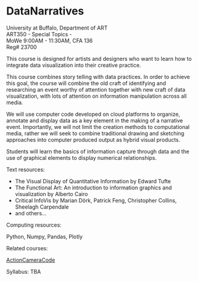 # DataNarratives

University at Buffalo, Department of ART  
ART350 - Special Topics -  
MoWe 9:00AM - 11:30AM, CFA 136   
Reg# 23700  

This course is designed for artists and designers who want to learn how to integrate data visualization into their creative practice.

This course combines story telling with data practices. In order to achieve this goal, the course will combine the old craft of identifying and researching an event worthy of attention together with new craft of data visualization, with lots of attention on  information manipulation across all media.  

We will use computer code developed on cloud platforms to organize, annotate and display data as a key element in the making of a narrative event. Importantly, we will not limit the creation methods to computational media, rather we will seek to combine traditional drawing and sketching approaches into computer produced output as hybrid visual products.

Students will learn the basics of information capture through data and the use of graphical elements to display numerical relationships.  

Text resources:  

 - The Visual Display of Quantitative Information by Edward Tufte  
 - The Functional Art: An introduction to information graphics and visualization by Alberto Cairo  
 - Critical InfoVis by Marian Dörk, Patrick Feng, Christopher Collins, Sheelagh Carpendale  
 - and others...  


Computing resources:  

Python, Numpy, Pandas, Plotly  


Related courses:  

[ActionCameraCode](https://github.com/realtechsupport/ActionCameraCode)  


Syllabus:
TBA  
